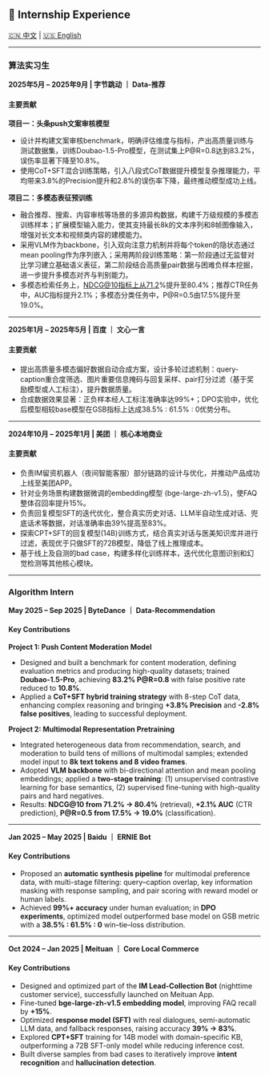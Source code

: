 ## 💼 Internship Experience

[🇨🇳 中文](#-算法实习生) | [🇺🇸 English](#-algorithm-intern)

---

### **算法实习生**

**2025年5月 – 2025年9月 | 字节跳动 ｜ Data-推荐**

#### 主要贡献
**项目一：头条push文案审核模型**
- 设计并构建文案审核benchmark，明确评估维度与指标，产出高质量训练与测试数据集，训练Doubao-1.5-Pro模型，在测试集上P@R=0.8达到83.2%，误伤率显著下降至10.8%。
- 使用CoT+SFT混合训练策略，引入八段式CoT数据提升模型复杂推理能力，平均带来3.8%的Precision提升和2.8%的误伤率下降，最终推动模型成功上线。

**项目二：多模态表征预训练**
- 融合推荐、搜索、内容审核等场景的多源异构数据，构建千万级规模的多模态训练样本；扩展模型输入能力，使其支持最长8k的文本序列和8帧图像输入，增强对长文本和视频类内容的建模能力。
- 采用VLM作为backbone，引入双向注意力机制并将每个token的隐状态通过mean pooling作为序列嵌入；采用两阶段训练策略：第一阶段通过无监督对比学习建立基础语义表征，第二阶段结合高质量pair数据与困难负样本挖掘，进一步提升多模态对齐与判别能力。
- 多模态检索任务上，NDCG@10指标上从71.2%提升至80.4%；推荐CTR任务中，AUC指标提升2.1%；多模态分类任务中，P@R=0.5由17.5%提升至19.0%。

---

**2025年1月 – 2025年5月 | 百度 ｜ 文心一言**

#### 主要贡献
- 提出高质量多模态偏好数据自动合成方案，设计多轮过滤机制：query-caption重合度筛选、图片重要信息掩码与回复采样、pair打分过滤（基于奖励模型或人工标注），提升数据质量。
- 合成数据效果显著：正负样本经人工标注准确率达99%+；DPO实验中，优化后模型相较base模型在GSB指标上达成38.5% : 61.5% : 0优势分布。

---

**2024年10月 – 2025年1月 | 美团 ｜ 核心本地商业**

#### 主要贡献
- 负责IM留资机器人（夜间智能客服）部分链路的设计与优化，并推动产品成功上线至美团APP。
- 针对业务场景构建数据微调的embedding模型 (bge-large-zh-v1.5)，使FAQ整体召回率提升15%。
- 负责回复模型SFT的迭代优化，整合真实历史对话、LLM半自动生成对话、兜底话术等数据，对话准确率由39%提高至83%。
- 探索CPT+SFT的回复模型(14B)训练方式，结合真实对话与医美知识库并进行过滤，表现优于只做SFT的72B模型，降低了线上推理成本。
- 基于线上及自测的bad case，构建多样化训练样本，迭代优化意图识别和幻觉检测等其他核心模块。

---

### **Algorithm Intern**

**May 2025 – Sep 2025 | ByteDance ｜ Data-Recommendation**

#### Key Contributions
**Project 1: Push Content Moderation Model**
- Designed and built a benchmark for content moderation, defining evaluation metrics and producing high-quality datasets; trained **Doubao-1.5-Pro**, achieving **83.2% P@R=0.8** with false positive rate reduced to **10.8%**.
- Applied a **CoT+SFT hybrid training strategy** with 8-step CoT data, enhancing complex reasoning and bringing **+3.8% Precision** and **-2.8% false positives**, leading to successful deployment.

**Project 2: Multimodal Representation Pretraining**
- Integrated heterogeneous data from recommendation, search, and moderation to build tens of millions of multimodal samples; extended model input to **8k text tokens and 8 video frames**.
- Adopted **VLM backbone** with bi-directional attention and mean pooling embeddings; applied a **two-stage training**: (1) unsupervised contrastive learning for base semantics, (2) supervised fine-tuning with high-quality pairs and hard negatives.
- Results: **NDCG@10 from 71.2% → 80.4%** (retrieval), **+2.1% AUC** (CTR prediction), **P@R=0.5 from 17.5% → 19.0%** (classification).

---

**Jan 2025 – May 2025 | Baidu ｜ ERNIE Bot**

#### Key Contributions
- Proposed an **automatic synthesis pipeline** for multimodal preference data, with multi-stage filtering: query–caption overlap, key information masking with response sampling, and pair scoring with reward model or human labels.
- Achieved **99%+ accuracy** under human evaluation; in **DPO experiments**, optimized model outperformed base model on GSB metric with a **38.5% : 61.5% : 0** win–tie–loss distribution.

---

**Oct 2024 – Jan 2025 | Meituan ｜ Core Local Commerce**

#### Key Contributions
- Designed and optimized part of the **IM Lead-Collection Bot** (nighttime customer service), successfully launched on Meituan App.
- Fine-tuned **bge-large-zh-v1.5 embedding model**, improving FAQ recall by **+15%**.
- Optimized **response model (SFT)** with real dialogues, semi-automatic LLM data, and fallback responses, raising accuracy **39% → 83%**.
- Explored **CPT+SFT** training for 14B model with domain-specific KB, outperforming a 72B SFT-only model while reducing inference cost.
- Built diverse samples from bad cases to iteratively improve **intent recognition** and **hallucination detection**.
